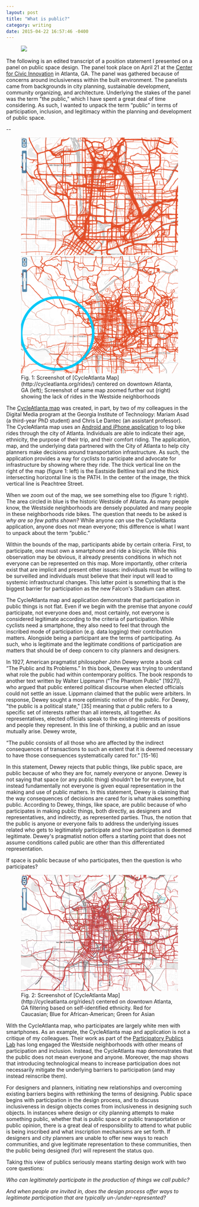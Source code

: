 ```yaml
---
layout: post
title: "What is public?"
category: writing
date: 2015-04-22 16:57:46 -0400
---
```


<figure>
	<img src="{{ "images/publics/cycleatlanta-2.png" | relative_url }}">
</figure>

The following is an edited transcript of a position statement I presented on a panel on public space design. The panel took place on April 21 at the [Center for Civic Innovation](http://www.civicatlanta.org/) in Atlanta, GA. The panel was gathered because of concerns around inclusiveness within the built environment. The panelists came from backgrounds in city planning, sustainable development, community organizing, and architecture. Underlying the stakes of the panel was the term "the public," which I have spent a great deal of time considering. As such, I wanted to unpack the term “public” in terms of participation, inclusion, and legitimacy within the planning and development of public space.

--

<figure class="half">
	<img src="/images/publics/cycleatlanta-1.png">
	<img src="/images/publics/cycleatlanta-2.png">
	<figcaption>Fig. 1: Screenshot of [CycleAtlanta Map](http://cycleatlanta.org/rides/) centered on downtown Atlanta, GA (left); Screenshot of same map zoomed further out (right) showing the lack of rides in the Westside neighborhoods </figcaption>
</figure>

The [CycleAtlanta map](http://cycleatlanta.org/rides/) was created, in part, by two of my colleagues in the Digital Media program at the Georgia Institute of Technology: Mariam Asad (a third-year PhD student) and Chris Le Dantec (an assistant professor). The CycleAtlanta map uses an [Android and iPhone application](http://cycleatlanta.org/) to log bike rides through the city of Atlanta. Individuals are able to indicate their age, ethnicity, the purpose of their trip, and their comfort riding. The application, map, and the underlying data partnered with the City of Atlanta to help city planners make decisions around transportation infrastructure. As such, the application provides a way for cyclists to participate and advocate for infrastructure by showing where they ride. The thick vertical line on the right of the map (figure 1: left) is the Eastside Beltline trail and the thick intersecting horizontal line is the PATH. In the center of the image, the thick vertical line is Peachtree Street.

When we zoom out of the map, we see something else too (figure 1: right). The area circled in blue is the historic Westside of Atlanta. As many people know, the Westside neighborhoods are densely populated and many people in these neighborhoods ride bikes. The question that needs to be asked is *why are so few paths shown?* While anyone *can* use the CycleAtlanta application, anyone does not mean everyone; this difference is what I want to unpack about the term “public.”

Within the bounds of the map, participants abide by certain criteria. First, to participate, one must own a smartphone and ride a bicycle. While this observation may be obvious, it already presents conditions in which not everyone can be represented on this map. More importantly, other criteria exist that are implicit and present other issues: individuals must be willing to be surveilled and individuals must believe that their input will lead to systemic infrastructural changes. This latter point is something that is the biggest barrier for participation as the new Falcon's Stadium can attest.

The CycleAtlanta map and application demonstrate that participation in public things is not flat. Even if we begin with the premise that anyone *could* participate, not everyone does and, most certainly, not everyone is considered legitimate according to the criteria of participation. While cyclists need a smartphone, they also need to feel that through the inscribed mode of participation (e.g. data logging) their contribution matters. Alongside being a participant are the terms of participating. As such, who is legitimate and the legitimate conditions of participation are matters that should be of deep concern to city planners and designers.

In 1927, American pragmatist philosopher John Dewey wrote a book call “The Public and Its Problems.” In this book, Dewey was trying to understand what role the public had within contemporary politics. The book responds to another text written by Walter Lippmann ("The Phantom Public" [1927]), who argued that public entered political discourse when elected officials could not settle an issue. Lippmann claimed that the public were arbiters. In response, Dewey sought a more optimistic notion of the public. For Dewey, "the public is a political state," [35] meaning that *a* public refers to a specific set of interests rather than all interests, all together. As representatives, elected officials speak to the existing interests of positions and people they represent. In this line of thinking, a public and an issue mutually arise. Dewey wrote,

“The public consists of all those who are affected by the indirect consequences of transactions to such an extent that it is deemed necessary to have those consequences systematically cared for.” [15-16]

In this statement, Dewey rejects that public things, like public space, are public because of who they are for, namely everyone or anyone. Dewey is not saying that space (or any public thing) shouldn't be for everyone, but instead fundamentally not everyone is given equal representation in the making and use of public matters. In this statement, Dewey is claiming that the way consequences of decisions are cared for is what makes something public. According to Dewey, things, like space, are public because of who participates in making public things, both directly, as designers and representatives, and indirectly, as represented parties. Thus, the notion that the public is anyone or everyone fails to address the underlying issues related who gets to legitimately participate and how participation is deemed legitimate. Dewey's pragmatist notion offers a starting point that does not assume conditions called public are other than this differentiated representation.

If space is public because of who participates, then the question is who participates?

<figure>
	<img src="/images/publics/cycleatlanta-3.png">
	<figcaption>Fig. 2: Screenshot of [CycleAtlanta Map](http://cycleatlanta.org/rides/) centered on downtown Atlanta, GA filtering based on self-identified ethnicity. Red for Caucasian; Blue for African-American; Green for Asian</figcaption>
</figure>

With the CycleAtlanta map, who participates are largely white men with smartphones. As an example, the CycleAtlanta map and application is not a critique of my colleagues. Their work as part of the [Participatory Publics Lab](http://participatorypublicslab.net/) has long engaged the Westside neighborhoods with other means of participation and inclusion. Instead, the CycleAtlanta map demonstrates that the public does not mean everyone and anyone. Moreover, the map shows that introducing technological means to increase participation does not necessarily mitigate the underlying barriers to participation (and may instead reinscribe them).

For designers and planners, initiating new relationships and overcoming existing barriers begins with rethinking the terms of designing. Public space begins with participation in the design process, and to discuss inclusiveness in design objects comes from inclusiveness in designing such objects. In instances where design or city planning attempts to make something public, whether that is public space or public transportation or public opinion, there is a great deal of responsibility to attend to what public is being inscribed and what inscription mechanisms are set forth. If designers and city planners are unable to offer new ways to reach communities, and give legitimate representation to these communities, then the public being designed (for) will represent the status quo.

Taking this view of publics seriously means starting design work with two core questions:

*Who can legitimately participate in the production of things we call public?*

*And when people are invited in, does the design process offer ways to legitimate participation that are typically un-/under-represented?*
